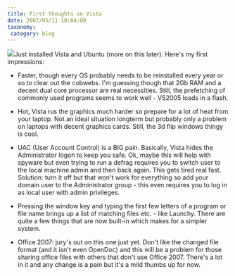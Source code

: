 ```yaml
---
title: First thoughts on Vista
date: 2007/05/11 10:04:00
taxonomy: 
 category: blog 
---
```


![](http://www.microsoft.com/library/media/1033/windows/images/products/windowsvista/quick_vista.gif)Just installed Vista and Ubuntu (more on this later). Here's my first impressions:


* Faster, though every OS probably needs to be reinstalled every year or so to clear out the cobwebs. I'm guessing though that 2Gb RAM and a decent dual core processor are real necessities. Still, the prefetching of commonly used programs seems to work well - VS2005 loads in a flash.
* Hot, Vista rus the graphics much harder so prepare for a lot of heat from your laptop. Not an ideal situation longterm but probably only a problem on laptops with decent graphics cards. Still, the 3d flip windows thingy is cool.
* UAC (User Account Control) is a BIG pain. Basically, Vista hides the Administrator logon to keep you safe. Ok, maybe this will help with spyware but even trying to run a defrag requires you to switch user to the local machine admin and then back again. This gets tired real fast. Solution: turn it off but that won't work for everything so add your domain user to the Administrator group - this even requires you to log in as local user with admin privileges.
* Pressing the window key and typing the first few letters of a program or file name brings up a list of matching files etc. - like Launchy. There are quite a few things that are now built-in which makes for a simpler system.

* Office 2007: jury's out on this one just yet. Don't like the changed file format (and it isn't even OpenDoc) and this will be a problem for those sharing office files with others that don't use Office 2007.
There's a lot in it and any change is a pain but it's a mild thumbs up for now.

